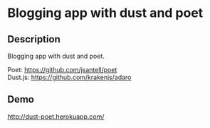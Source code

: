 Blogging app with dust and poet
================================

Description
-----------
Blogging app with dust and poet.

Poet: https://github.com/jsantell/poet  
Dust.js: https://github.com/krakenjs/adaro

Demo
-----
http://dust-poet.herokuapp.com/
